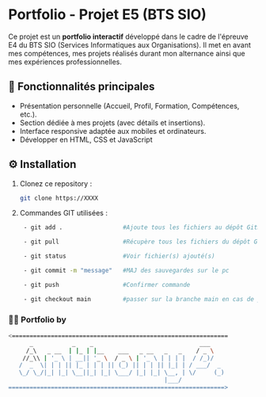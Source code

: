 # Portfolio - Projet E5 (BTS SIO)

Ce projet est un **portfolio interactif** développé dans le cadre de l'épreuve E4 du BTS SIO (Services Informatiques aux Organisations). Il met en avant mes compétences, mes projets réalisés durant mon alternance ainsi que mes expériences professionnelles.

## 🚀 Fonctionnalités principales

- Présentation personnelle (Accueil, Profil, Formation, Compétences, etc.).
- Section dédiée à mes projets (avec détails et insertions).
- Interface responsive adaptée aux mobiles et ordinateurs.
- Développer en HTML, CSS et JavaScript

## ⚙️ Installation

1. Clonez ce repository :
   ```bash
   git clone https://XXXX

2. Commandes GIT utilisées :
   ```bash
    - git add .                 #Ajoute tous les fichiers au dépôt GitHub

    - git pull                  #Récupère tous les fichiers du dépôt GitHub

    - git status                #Voir fichier(s) ajouté(s)

    - git commit -m "message"   #MAJ des sauvegardes sur le pc

    - git push                  #Confirmer commande

    - git checkout main         #passer sur la branche main en cas de problèmes
   ```

### 🧑‍💻 Portfolio by

   ```bash
   <=============================================================
         _           _    _                              ___    
        /_\   _ __  | |_ | |__    ___   _ __   _   _    / _ \   
       //_\\ | '_ \ | __|| '_ \  / _ \ | '_ \ | | | |  / /_)/   
      /  _  \| | | || |_ | | | || (_) || | | || |_| | / ___/  _ 
      \_/ \_/|_| |_| \__||_| |_| \___/ |_| |_| \__, | \/     (_)
                                               |___/             
   =============================================================>
   ```
